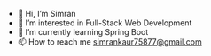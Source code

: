 - 👋 Hi, I’m Simran
- 👀 I’m interested in Full-Stack Web Development
- 🌱 I’m currently learning Spring Boot
- 📫 How to reach me simrankaur75877@gmail.com

<!---
simranCodess/simranCodess is a ✨ special ✨ repository because its `README.md` (this file) appears on your GitHub profile.
You can click the Preview link to take a look at your changes.
--->
